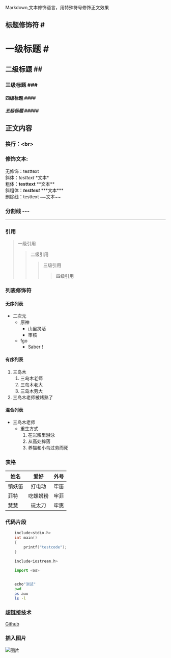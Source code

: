 Markdown,文本修饰语言，用特殊符号修饰正文效果
##	标题修饰符 	\#
#	一级标题	\#
##	二级标题	\##
###	三级标题	\###
####	四级标题	\####
#####	五级标题	\#####

## 正文内容
### 换行：\<br\>

### 修饰文本:
无修饰：testtext<br>
斜体：*testtext* 	\*文本\*<br>
粗体：**testtext**	\*\*文本\*\*<br>
斜粗体：***testtext***	\*\*\*文本\*\*\*<br>
删除线：~~testtext~~	\~\~文本\~\~

### 分割线 \-\-\-
---

### 引用
> 一级引用
>> 二级引用
>>> 三级引用
>>>> 四级引用

### 列表修饰符
#### 无序列表
* 二次元
  * 原神
    * 山里灵活
    * 审核
  * fgo
    * Saber！

#### 有序列表
1. 三岛木
   1. 三岛木老师
   2. 三岛木老大
   3. 三岛木劳大
2. 三岛木老师被烤熟了

#### 混合列表
* 三岛木老师
  * 重生方式
    1. 在岩浆里游泳
    2. 从高处摔落
    3. 养猫和小鸟过劳而死

### 表格
姓名|爱好|外号
--|:--:|--:
镇妖笛|打电动|牢笛
菲特|吃螺蛳粉|牢菲
慧慧|玩太刀|牢惠

### 代码片段
```c
	include<stdio.h>
	int main()
	{
		printf("testcode");
	}
```

```cpp
	include<iostream.h>
```

```python
	import <os>
	
```

```bash
	echo"测试"
	pwd
	ps aux
	ls -l
```

### 超链接技术
[Github](https://www.github.com"点击访问")

### 插入图片
![图片](E://wgw//图片//c.jpg"放大查看")


